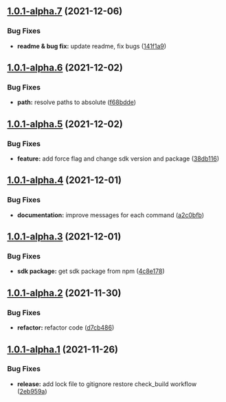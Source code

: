 ## [1.0.1-alpha.7](https://github.com/apimatic/apimatic-cli/compare/v1.0.1-alpha.6...v1.0.1-alpha.7) (2021-12-06)


### Bug Fixes

* **readme & bug fix:** update readme, fix bugs ([141f1a9](https://github.com/apimatic/apimatic-cli/commit/141f1a9ad53b80fdb91d39ca87f61b6cdfc7d700))

## [1.0.1-alpha.6](https://github.com/apimatic/apimatic-cli/compare/v1.0.1-alpha.5...v1.0.1-alpha.6) (2021-12-02)


### Bug Fixes

* **path:** resolve paths to absolute ([f68bdde](https://github.com/apimatic/apimatic-cli/commit/f68bdde7e8c927602ea87e07d0e558b699082154))

## [1.0.1-alpha.5](https://github.com/apimatic/apimatic-cli/compare/v1.0.1-alpha.4...v1.0.1-alpha.5) (2021-12-02)


### Bug Fixes

* **feature:** add force flag and change sdk version and package ([38db116](https://github.com/apimatic/apimatic-cli/commit/38db116b65b94f01a15c7c2d6351401a60ee1393))

## [1.0.1-alpha.4](https://github.com/apimatic/apimatic-cli/compare/v1.0.1-alpha.3...v1.0.1-alpha.4) (2021-12-01)


### Bug Fixes

* **documentation:** improve messages for each command ([a2c0bfb](https://github.com/apimatic/apimatic-cli/commit/a2c0bfbd5c1867302cf27170dc3b2d3ca5bd64ca))

## [1.0.1-alpha.3](https://github.com/apimatic/apimatic-cli/compare/v1.0.1-alpha.2...v1.0.1-alpha.3) (2021-12-01)


### Bug Fixes

* **sdk package:** get sdk package from npm ([4c8e178](https://github.com/apimatic/apimatic-cli/commit/4c8e1787eb21f04d81cab95b5a58e3133a61f7af))

## [1.0.1-alpha.2](https://github.com/apimatic/apimatic-cli/compare/v1.0.1-alpha.1...v1.0.1-alpha.2) (2021-11-30)


### Bug Fixes

* **refactor:** refactor code ([d7cb486](https://github.com/apimatic/apimatic-cli/commit/d7cb4863bcfd44f297f0525e0c7eae7ecef12695))

## [1.0.1-alpha.1](https://github.com/apimatic/apimatic-cli/compare/v1.0.0...v1.0.1-alpha.1) (2021-11-26)


### Bug Fixes

* **release:** add lock file to gitignore restore check_build workflow ([2eb959a](https://github.com/apimatic/apimatic-cli/commit/2eb959afc2a7ee2317959fc8525930acde2989dc))
